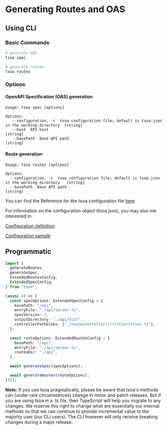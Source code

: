 # Generating Routes and OAS

## Using CLI

### Basic Commands

```bash
# generate OAS
tsoa spec

# generate routes
tsoa routes
```

### Options

#### OpenAPI Specification (OAS) generation

```
Usage: tsoa spec [options]

Options:
   --configuration, -c  tsoa configuration file; default is tsoa.json in the working directory  [string]
   --host  API host                                                                             [string]
   --basePath  Base API path                                                                    [string]
```

#### Route generation

```
Usage: tsoa routes [options]

Options:
  --configuration, -c  tsoa configuration file; default is tsoa.json in the working directory   [string]
  --basePath  Base API path                                                                     [string]
```

You can find the Reference for the tsoa configuration file [here](https://tsoa-community.github.io/reference/interfaces/config.html)

For information on the configuration object (tsoa.json), you may also me interested in:

[Configuration definition](https://github.com/lukeautry/tsoa/blob/master/src/config.ts)

[Configuration sample](https://github.com/lukeautry/tsoa/blob/master/tsoa.jsonn)

## Programmatic

```typescript
import {
  generateRoutes,
  generateSpec,
  ExtendedRoutesConfig,
  ExtendedSpecConfig,
} from "tsoa";

(async () => {
  const specOptions: ExtendedSpecConfig = {
    basePath: "/api",
    entryFile: "./api/server.ts",
    specVersion: 3,
    outputDirectory: "./api/dist",
    controllerPathGlobs: ["./routeControllers/**/*Controller.ts"],
  };

  const routeOptions: ExtendedRoutesConfig = {
    basePath: "/api",
    entryFile: "./api/server.ts",
    routesDir: "./api",
  };

  await generateSpec(specOptions);

  await generateRoutes(routeOptions);
})();
```

**Note:** If you use tsoa pragmatically, please be aware that tsoa's methods can (under rare circumstances) change in minor and patch releases. But if you are using tsoa in a .ts file, then TypeScript will help you migrate to any changes. We reserve this right to change what are essentially our internal methods so that we can continue to provide incremental value to the majority user (our CLI users). The CLI however will only receive breaking changes during a major release.
